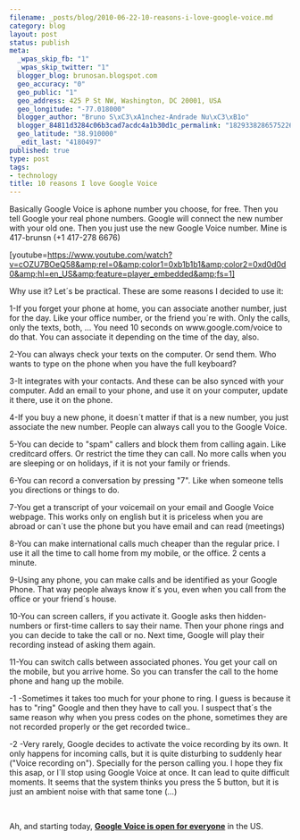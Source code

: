 ```yaml
--- 
filename: _posts/blog/2010-06-22-10-reasons-i-love-google-voice.md
category: blog
layout: post
status: publish
meta: 
  _wpas_skip_fb: "1"
  _wpas_skip_twitter: "1"
  blogger_blog: brunosan.blogspot.com
  geo_accuracy: "0"
  geo_public: "1"
  geo_address: 425 P St NW, Washington, DC 20001, USA
  geo_longitude: "-77.018000"
  blogger_author: "Bruno S\xC3\xA1nchez-Andrade Nu\xC3\xB1o"
  blogger_84811d3284c06b3cad7acdc4a1b30d1c_permalink: "1829338286575226404"
  geo_latitude: "38.910000"
  _edit_last: "4180497"
published: true
type: post
tags: 
- technology
title: 10 reasons I love Google Voice
---
```

Basically Google Voice is aphone number you choose, for free. Then you tell Google your real phone numbers. Google will connect the new number with your old one. Then you just use the new Google Voice number. Mine is 417-brunsn (+1 417-278 6676)

[youtube=https://www.youtube.com/watch?v=cOZU7BOeQ58&amp;rel=0&amp;color1=0xb1b1b1&amp;color2=0xd0d0d0&amp;hl=en_US&amp;feature=player_embedded&amp;fs=1]

Why use it? Let´s be practical. These are some reasons I decided to use it:

<!--more-->1-If you forget your phone at home, you can associate another number, just for the day. Like your office number, or the friend you´re with. Only the calls, only the texts, both, ... You need 10 seconds on www.google.com/voice to do that. You can associate it depending on the time of the day, also.

2-You can always check your texts on the computer. Or send them. Who wants to type on the phone when you have the full keyboard?

3-It integrates with your contacts. And these can be also synced with your computer. Add an email to your phone, and use it on your computer, update it there, use it on the phone.

4-If you buy a new phone, it doesn´t matter if that is a new number, you just associate the new number. People can always call you to the Google Voice.

5-You can decide to "spam" callers and block them from calling again. Like creditcard offers. Or restrict the time they can call. No more calls when you are sleeping or on holidays, if it is not your family or friends.

6-You can record a conversation by pressing "7". Like when someone tells you directions or things to do.

7-You get a transcript of your voicemail on your email and Google Voice webpage. This works only on english but it is priceless when you are abroad or can´t use the phone but you have email and can read (meetings)

8-You can make international calls much cheaper than the regular price. I use it all the time to call home from my mobile, or the office. 2 cents a minute.

9-Using any phone, you can make calls and be identified as your Google Phone. That way people always know it´s you, even when you call from the office or your friend´s house.

10-You can screen callers, if you activate it. Google asks then hidden-numbers or first-time callers to say their name. Then your phone rings and you can decide to take the call or no. Next time, Google will play their recording instead of asking them again.

11-You can switch calls between associated phones. You get your call on the mobile, but you arrive home. So you can transfer the call to the home phone and hang up the mobile.

-1 -Sometimes it takes too much for your phone to ring. I guess is because it has to "ring" Google and then they have to call you. I suspect that´s the same reason why when you press codes on the phone, sometimes they are not recorded properly or the get recorded twice..

-2 -Very rarely, Google decides to activate the voice recording by its own. It only happens for incoming calls, but it is quite disturbing to suddenly hear ("Voice recording on"). Specially for the person calling you. I hope they fix this asap, or I´ll stop using Google Voice at once. It can lead to quite difficult moments. It seems that the system thinks you press the 5 button, but it is just an ambient noise with that same tone (...)

&nbsp;

Ah, and starting today, <a href="https://googlevoiceblog.blogspot.com/2010/06/google-voice-for-everyone.html"><strong>Google Voice is open for everyone</strong></a> in the US.
